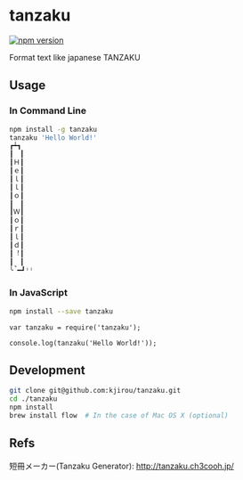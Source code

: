 # tanzaku

[![npm version](https://badge.fury.io/js/tanzaku.svg)](http://badge.fury.io/js/tanzaku)

Format text like japanese TANZAKU


## Usage
### In Command Line
```bash
npm install -g tanzaku
tanzaku 'Hello World!'
┏┷┓
┃　┃
┃Ｈ┃
┃ｅ┃
┃ｌ┃
┃ｌ┃
┃ｏ┃
┃　┃
┃Ｗ┃
┃ｏ┃
┃ｒ┃
┃ｌ┃
┃ｄ┃
┃︕┃
┃　┃
╰̚━┛⁾⁾
```

### In JavaScript
```bash
npm install --save tanzaku
```

```
var tanzaku = require('tanzaku');

console.log(tanzaku('Hello World!'));
```


## Development
```bash
git clone git@github.com:kjirou/tanzaku.git
cd ./tanzaku
npm install
brew install flow  # In the case of Mac OS X (optional)
```


## Refs
短冊メーカー(Tanzaku Generator):
http://tanzaku.ch3cooh.jp/

